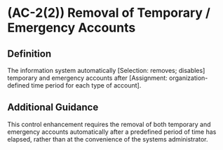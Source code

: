 
# (AC-2(2)) Removal of Temporary / Emergency Accounts

## Definition

The information system automatically [Selection: removes; disables] temporary and emergency accounts after [Assignment: organization-defined time period for each type of account].

## Additional Guidance

This control enhancement requires the removal of both temporary and emergency accounts automatically after a predefined period of time has elapsed, rather than at the convenience of the systems administrator.
